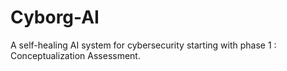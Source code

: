 # Cyborg-AI
A self-healing AI system for cybersecurity starting with phase 1 : Conceptualization Assessment.
